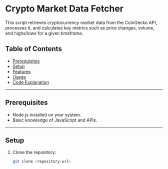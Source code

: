 # Crypto Market Data Fetcher

This script retrieves cryptocurrency market data from the CoinGecko API, processes it, and calculates key metrics such as price changes, volume, and highs/lows for a given timeframe.

## Table of Contents
- [Prerequisites](#prerequisites)
- [Setup](#setup)
- [Features](#features)
- [Usage](#usage)
- [Code Explanation](#code-explanation)

---

## Prerequisites
- Node.js installed on your system.
- Basic knowledge of JavaScript and APIs.

---

## Setup
1. Clone the repository:
   ```bash
   git clone <repository-url>
